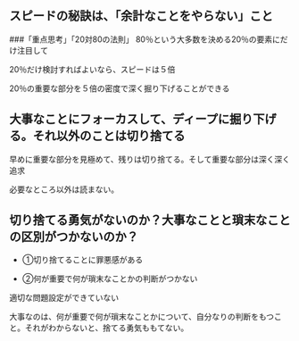 ## スピードの秘訣は、「余計なことをやらない」こと 

###「重点思考」「20対80の法則」
80％という大多数を決める20％の要素にだけ注目して

20％だけ検討すればよいなら、スピードは５倍

20％の重要な部分を５倍の密度で深く掘り下げることができる

## 大事なことにフォーカスして、ディープに掘り下げる。それ以外のことは切り捨てる

早めに重要な部分を見極めて、残りは切り捨てる。そして重要な部分は深く深く追求

必要なところ以外は読まない。

## 切り捨てる勇気がないのか？大事なことと瑣末なことの区別がつかないのか？

* ①切り捨てることに罪悪感がある

* ②何が重要で何が瑣末なことかの判断がつかない

適切な問題設定ができていない

大事なのは、何が重要で何が瑣末なことかについて、自分なりの判断をもつこと。それがわからないと、捨てる勇気ももてない。

